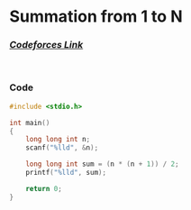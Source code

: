 # Summation from 1 to N

### [*Codeforces Link*](https://codeforces.com/group/MWSDmqGsZm/contest/219158/problem/G)


<br> 

### Code
```c
#include <stdio.h>

int main()
{
    long long int n;
    scanf("%lld", &n);

    long long int sum = (n * (n + 1)) / 2;
    printf("%lld", sum);

    return 0;
}
```